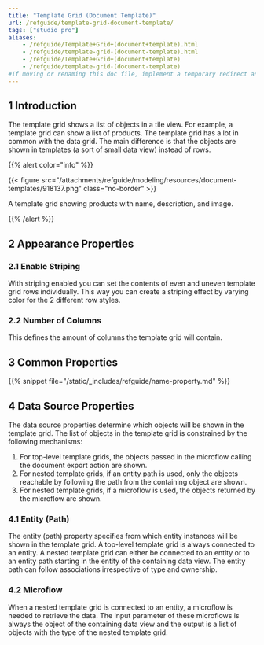 ```yaml
---
title: "Template Grid (Document Template)"
url: /refguide/template-grid-document-template/
tags: ["studio pro"]
aliases:
    - /refguide/Template+Grid+(document+template).html
    - /refguide/template-grid-(document-template).html
    - /refguide/Template+Grid+(document+template)
    - /refguide/template-grid-(document-template)
#If moving or renaming this doc file, implement a temporary redirect and let the respective team know they should update the URL in the product. See Mapping to Products for more details.
---
```


## 1 Introduction

The template grid shows a list of objects in a tile view. For example, a template grid can show a list of products. The template grid has a lot in common with the data grid. The main difference is that the objects are shown in templates (a sort of small data view) instead of rows.

{{% alert color="info" %}}

{{< figure src="/attachments/refguide/modeling/resources/document-templates/918137.png" class="no-border" >}}

A template grid showing products with name, description, and image.

{{% /alert %}}

## 2 Appearance Properties

### 2.1 Enable Striping

With striping enabled you can set the contents of even and uneven template grid rows individually. This way you can create a striping effect by varying color for the 2 different row styles.

### 2.2 Number of Columns

This defines the amount of columns the template grid will contain.

## 3 Common Properties

{{% snippet file="/static/_includes/refguide/name-property.md" %}}

## 4 Data Source Properties

The data source properties determine which objects will be shown in the template grid. The list of objects in the template grid is constrained by the following mechanisms:

1. For top-level template grids, the objects passed in the microflow calling the document export action are shown.
2. For nested template grids, if an entity path is used, only the objects reachable by following the path from the containing object are shown.
3. For nested template grids, if a microflow is used, the objects returned by the microflow are shown.

### 4.1 Entity (Path)

The entity (path) property specifies from which entity instances will be shown in the template grid. A top-level template grid is always connected to an entity. A nested template grid can either be connected to an entity or to an entity path starting in the entity of the containing data view. The entity path can follow associations irrespective of type and ownership.

### 4.2 Microflow

When a nested template grid is connected to an entity, a microflow is needed to retrieve the data. The input parameter of these microflows is always the object of the containing data view and the output is a list of objects with the type of the nested template grid.
